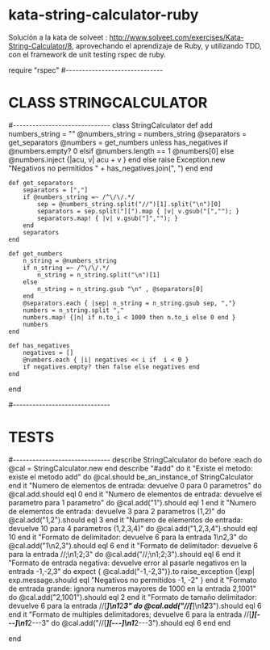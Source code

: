 kata-string-calculator-ruby
===========================

Solución a la kata de solveet : http://www.solveet.com/exercises/Kata-String-Calculator/8, aprovechando el aprendizaje de Ruby, y utilizando TDD, con el framework de unit testing rspec de ruby.

require "rspec"
#------------------------------
# CLASS STRINGCALCULATOR
#------------------------------
class StringCalculator
  def add numbers_string = ""
		@numbers_string = numbers_string
		@separators = get_separators
		@numbers = get_numbers
		unless has_negatives
			if @numbers.empty?
				0
			elsif @numbers.length == 1
				@numbers[0]
			else
				@numbers.inject {|acu, v| acu + v }
			end
		else
			raise Exception.new "Negativos no permitidos " + has_negatives.join(", ")
		end
	end

	def get_separators
		separators = [","]
		if @numbers_string =~ /^\/\/.*/
			sep = @numbers_string.split("//")[1].split("\n")[0]
			separators = sep.split("][").map { |v| v.gsub("[",""); }
			separators.map! { |v| v.gsub("]",""); }
		end
		separators
	end

	def get_numbers
		n_string = @numbers_string
		if n_string =~ /^\/\/.*/
			n_string = n_string.split("\n")[1]
		else
			n_string = n_string.gsub "\n" , @separators[0]
		end
		@separators.each { |sep| n_string = n_string.gsub sep, ","}
		numbers = n_string.split ","
		numbers.map! {|n| if n.to_i < 1000 then n.to_i else 0 end }
		numbers
	end

	def has_negatives
		negatives = []
		@numbers.each { |i| negatives << i if  i < 0 }
		if negatives.empty? then false else negatives end
	end
end

#------------------------------
# TESTS
#------------------------------
describe StringCalculator do
	before :each do
		@cal = StringCalculator.new
	end
	describe "#add" do
		it "Existe el metodo: existe el metodo add" do
			@cal.should be_an_instance_of StringCalculator
		end
		it "Numero de elementos de entrada: devuelve 0 para 0 parametros" do
			@cal.add.should eql 0
		end
		it "Numero de elementos de entrada: devuelve el parametro para 1 parametro" do
			@cal.add("1").should eql 1
		end
		it "Numero de elementos de entrada: devuelve 3 para 2 parametros (1,2)" do
			@cal.add("1,2").should eql 3
		end
		it "Numero de elementos de entrada: devuelve 10 para 4 parametros (1,2,3,4)" do
			@cal.add("1,2,3,4").should eql 10
		end
		it "Formato de delimitador: devuelve 6 para la entrada 1\\n2,3" do
			@cal.add("1\n2,3").should eql 6
		end
		it "Formato de delimitador: devuelve 6 para la entrada //;\\n1;2;3" do
			@cal.add("//;\n1;2;3").should eql 6
		end
		it "Formato de entrada negativa: devuelve error al pasarle negativos en la entrada -1,-2,3" do
			expect { @cal.add("-1,-2,3")}.to raise_exception {|exp| exp.message.should eql "Negativos no permitidos -1, -2" }
		end
		it "Formato de entrada grande: ignora numeros mayores de 1000 en la entrada 2,1001" do
			@cal.add("2,1001").should eql 2
		end
		it "Formato de tamaño delimitador: devuelve 6 para la entrada //[***]\\n1***2***3" do
			@cal.add("//[***]\n1***2***3").should eql 6
		end
		it "Formato de multiples delimitadores; devuelve 6 para la entrada //[***][---]\\n1***2---3" do
			@cal.add("//[***][---]\n1***2---3").should eql 6
		end
	end

end